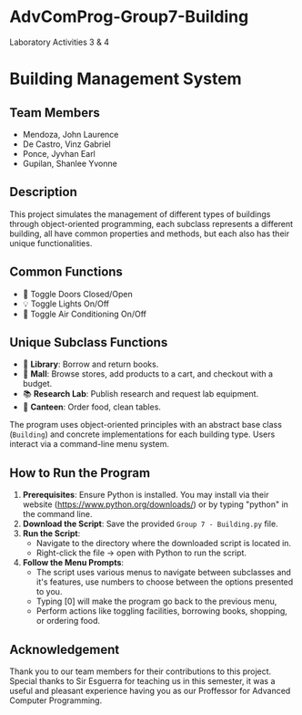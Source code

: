# AdvComProg-Group7-Building
Laboratory Activities 3 &amp; 4

# Building Management System

## Team Members
- Mendoza, John Laurence
- De Castro, Vinz Gabriel
- Ponce, Jyvhan Earl
- Gupilan, Shanlee Yvonne

## Description
This project simulates the management of different types of buildings through object-oriented programming, each subclass represents a different building, all have common properties and methods, but each also has their unique functionalities.
## Common Functions
- :door: Toggle Doors Closed/Open
- :bulb: Toggle Lights On/Off
- :icecream: Toggle Air Conditioning On/Off
## Unique Subclass Functions
- :book: **Library**: Borrow and return books.
- :department_store: **Mall**: Browse stores, add products to a cart, and checkout with a budget.
- :books: **Research Lab**: Publish research and request lab equipment.
- :hamburger: **Canteen**: Order food, clean tables.

The program uses object-oriented principles with an abstract base class (`Building`) and concrete implementations for each building type. Users interact via a command-line menu system.

## How to Run the Program
1. **Prerequisites**: Ensure Python is installed. You may install via their website (https://www.python.org/downloads/) or by typing "python" in the command line.
2. **Download the Script**: Save the provided `Group 7 - Building.py` file.
3. **Run the Script**:
   - Navigate to the directory where the downloaded script is located in.
   - Right-click the file -> open with Python to run the script.
4. **Follow the Menu Prompts**:
   - The script uses various menus to navigate between subclasses and it's features, use numbers to choose between the options presented to you.
   - Typing [0] will make the program go back to the previous menu,
   - Perform actions like toggling facilities, borrowing books, shopping, or ordering food.

## Acknowledgement
Thank you to our team members for their contributions to this project. Special thanks to Sir Esguerra for teaching us in this semester, it was a useful and pleasant experience having you as our Proffessor for Advanced Computer Programming. 
